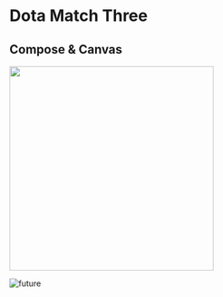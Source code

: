 # Dota Match Three
## Compose & Canvas



<img src="https://i.imgur.com/ZWnhY9T.png](https://sun9-59.userapi.com/impg/vjcUNsK53uH3kTp3SnxafG0cXtfqDdMxNv65eQ/Ag94C_0liXo.jpg?size=720x1600&quality=95&sign=3b64e0f750006a10c9fee8745ddd0674&type=album" width="360">

![future](https://sun9-35.userapi.com/impg/sr3kn0cRMd0GlnF_lTj8WQ_YLlCSq87CvfKzzg/oFJ7EL7cq_w.jpg?size=720x1600&quality=95&sign=595d592abb15ea1e356a7347c5f6f88a&type=album)

